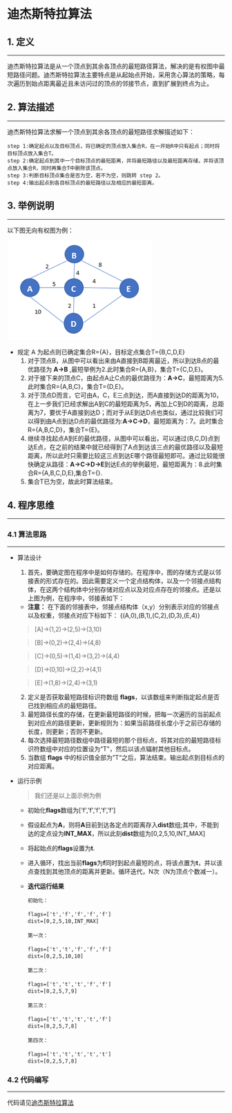 # 迪杰斯特拉算法

## 1. 定义
---
迪杰斯特拉算法是从一个顶点到其余各顶点的最短路径算法，解决的是有权图中最短路径问题。迪杰斯特拉算法主要特点是从起始点开始，采用贪心算法的策略，每次遍历到始点距离最近且未访问过的顶点的邻接节点，直到扩展到终点为止。

## 2. 算法描述
---
迪杰斯特拉算法求解一个顶点到其余各顶点的最短路径求解描述如下：

    step 1:确定起点以及目标顶点，将已确定的顶点放入集合R，在一开始R中只有起点；同时将目标顶点放入集合T。
    step 2:确定起点到其中一个目标顶点的最短距离，并将最短路径以及最短距离存储，并将该顶点放入集合R，同时再集合T中删除该顶点。
    step 3:判断目标顶点集合是否为空，若不为空，则跳转 step 2。
    step 4:输出起点到各目标顶点的最短路径以及相应的最短距离。

## 3. 举例说明
---
以下图无向有权图为例：

![](images/image01.png)

  - 规定 A 为起点则已确定集合R={A}，目标定点集合T={B,C,D,E}
    1. 对于顶点B，从图中可以看出来由A直接到B距离最近，所以到达B点的最优路径为  **A->B** ,最短举例为2.此时集合R={A,B}，集合T={C,D,E}。
    2. 对于接下来的顶点C，由起点A止C点的最优路径为：**A->C**，最短距离为5.此时集合R={A,B,C}，集合T={D,E}。
    3. 对于顶点D而言，它可由A，C，E三点到达，而A直接到达D的距离为10，在上一步我们已经求解出A到C的最短距离为5，再加上C到D的距离，总距离为7，要优于A直接到达D；而对于从E到达D点也类似，通过比较我们可以得到由A点到达D点的最优路径为:**A->C->D**，最短距离为：7。此时集合R={A,B,C,D}，集合T={E}。
    4. 继续寻找起点A到E的最优路径，从图中可以看出，可以通过{B,C,D}点到达E点，在之前的结果中就已经得到了A点到达该三点的最优路径以及最短距离，所以此时只需要比较这三点到达E哪个路径最短即可。通过比较能很快确定从路径：**A->C->D->E**到达E点的举例最短，最短距离为：8.此时集合R={A,B,C,D,E},集合T={}.
    5. 集合T已为空，故此时算法结束。


## 4. 程序思维
---
### 4.1 算法思路
---
- 算法设计

  1. 首先，要确定图在程序中是如何存储的。在程序中，图的存储方式是以邻接表的形式存在的。因此需要定义一个定点结构体，以及一个邻接点结构体，在这两个结构体中分别存储对应点以及对应点存在的邻接点。还是以上图为例，在程序中，邻接表如下：
  - **注意：** 在下面的邻接表中，邻接点结构体（x,y）分别表示对应的邻接点以及权重，邻接点对应下标如下：
  {(A,0),(B,1),(C,2),(D,3),(E,4)}
  >[A]->(1,2)->(2,5)->(3,10)

  >[B]->(0,2)->(2,4)->(4,8)

  >[C]->(0,5)->(1,4)->(3,2)->(4,4)

  >[D]->(0,10)->(2,2)->(4,1)

  >[E]->(1,8)->(2,4)->(3,1)
  2. 定义是否获取最短路径标识符数组 **flags**，以该数组来判断指定起点是否已找到相应点的最短路径。
  3. 最短路径长度的存储，在更新最短路径的时候，把每一次遍历的当前起点到对应点的路径更新，更新规则为：如果当前路径长度小于之前已存储的长度，则更新；否则不更新。
  4. 每次选择最短路径数组中路径最短的那个目标点，将其对应的最短路径标识符数组中对应的位置设为“T"，然后以该点辐射其他目标点。
  5. 当数组 **flags** 中的标识值全部为”T“之后，算法结束。输出起点到目标点的对应距离。

- 运行示例
  >我们还是以上面示例为例
  - 初始化**flags**数组为['f','f','f','f','f']
  - 假设起点为**A**，则将**A**目前到达各定点的距离存入**dist**数组;其中，不能到达的定点设为**INT_MAX**，所以此刻**dist**数组为[0,2,5,10,INT_MAX]
  - 将起始点的**flags**设置为**t**.
  - 进入循环，找出当前**flags**为**f**同时到起点最短的点，将该点置为**t**，并以该点查找到其他顶点的距离并更新。循环迭代，N次（N为顶点个数减一）。

  - **迭代运行结果**
    ```
    初始化：

    flags=['t','f','f','f','f']
    dist=[0,2,5,10,INT_MAX]

    第一次：

    flags=['t','t','f','f','f']
    dist=[0,2,5,10,10]

    第二次：

    flags=['t','t','t','f','f']
    dist=[0,2,5,7,9]

    第三次：

    flags=['t','t','t','t','f']
    dist=[0,2,5,7,8]

    第四次：

    flags=['t','t','t','t','t']
    dist=[0,2,5,7,8]
    ```

### 4.2 代码编写
---
代码请见[迪杰斯特拉算法](./code/Dijkstra.cpp)
